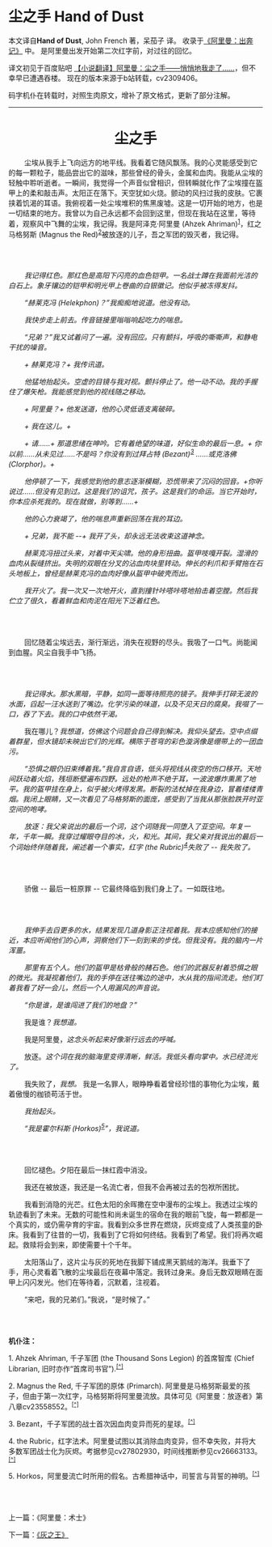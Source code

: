 # 尘之手 Hand of Dust

本文译自**Hand of Dust**, John French 著，呆茄子 译。
收录于[《阿里曼：出奔记》](/../AhrimanExodusIndex.md) 中。
是阿里曼出发开始第二次红字前，对过往的回忆。

译文初见于百度贴吧 [【小说翻译】阿里曼：尘之手——悄悄地我走了……](http://tieba.baidu.com/p/3079138833)，但不幸早已遭遇吞楼。
现在的版本来源于b站转载，cv2309406。

码字机仆在转载时，对照生肉原文，增补了原文格式，更新了部分注解。

---

<div align="center">
<h1>尘之手</h1>
</div>

        尘埃从我手上飞向远方的地平线。我看着它随风飘荡。我的心灵能感受到它的每一颗粒子，能品尝出它的滋味，那些曾经的骨头，金属和血肉。我能从尘埃的轻触中聆听逝者。一瞬间，我觉得一个声音似曾相识，但转瞬就化作了尘埃撞在盔甲上的柔和敲击声。太阳正在落下。天空犹如火烧。颤动的风扫过我的皮肤。它裹挟着饥渴的耳语。我俯视着一处尘埃堆积的焦黑废墟。这是一切开始的地方，也是一切结束的地方。我曾以为自己永远都不会回到这里，但现在我站在这里，等待着，观察风中飞舞的尘埃，我记得。我是阿泽克·阿里曼 (Ahzek Ahriman)<sup>[1](#HandOfDust-1)</sup><a name="HandOfDust-1a"></a>，红之马格努斯 (Magnus the Red)<sup>[2](#HandOfDust-2)</sup><a name="HandOfDust-2a"></a>被放逐的儿子，吾之军团的毁灭者，我记得。

<br><br/>

        *我记得红色。那红色是高阳下闪亮的血色铠甲。一名战士蹲在我面前光洁的白石上。象牙镶边的铠甲和明光甲上卷曲的白银徽记。他似乎被冻得发抖。*

        *“赫莱克冯 (Helekphon)？”我痴痴地说道。他没有动。*

        *我快步走上前去。传音链接里嗡嗡响起吃力的喘息。*

        *“兄弟？”我又试着问了一遍。没有回应。只有颤抖，呼吸的嘶嘶声，和静电干扰的噪音。*

        *\+ 赫莱克冯？+ 我传讯道。*

        *他猛地抬起头。空虚的目镜与我对视。颤抖停止了。他一动不动。我的手握住了爆矢枪。我能感觉到他的视线随之移动。*

        *+ 阿里曼？+ 他发送道，他的心灵低语支离破碎。*

        *+ 我在这儿。+*

        *+ 请……+ 那道思绪在呻吟。它有着绝望的味道，好似生命的最后一息。+ 你以前……从未见过……不是吗？你没有到过拜占特 (Bezant)<sup>[3](#HandOfDust-3)</sup><a name="HandOfDust-3a"></a> ……或克洛佛 (Clorphor)。+*

        *他停顿了一下，我感觉到他的意志逐渐模糊，恐慌带来了沉闷的回音。+你听说过……但没有见到过。这是我们的诅咒，孩子。这是我们的命运。当它开始时，你本应杀死我的。现在就做，别等到……+*

        *他的心力衰竭了，他的喘息声重新回荡在我的耳边。*

        *+ 兄弟，我不能 --+ 我开了头，却永远无法收束这道神念。*

        *赫莱克冯扭过头来，对着中天尖啸。他的身形扭曲。盔甲吱嘎开裂。湿滑的血肉从裂缝挤出。失明的双眼在分叉的沾血肉块里转动。伸长的利爪和手臂拖在石头地板上，曾经是赫莱克冯的血肉好像从盔甲中破壳而出。*

        *我开火了。我一次又一次地开火，直到撞针咔嗒咔嗒地拍击着空膛。然后我伫立了很久，看着鲜血和肉泥在阳光下泛着红色。*

<br><br/>

        回忆随着尘埃远去，渐行渐远，消失在视野的尽头。我吸了一口气。尚能闻到血腥。风尘自我手中飞扬。

<br><br/>

        *我记得水。那水黑暗，平静，如同一面等待照亮的镜子。我伸手打碎无波的水面，舀起一汪水送到了嘴边。化学污染的味道，以及不见天日的腐臭。我啜了一口，吞了下去。我的口中依然干渴。*

        我在哪儿？*我想道，仿佛这个问题会自己得到解决。我仰头望去。空中点缀着群星，但水镜却未映出它们的光辉。横陈于苍穹的彩色漩涡像是绷带上的一团血污。*

        *“恐惧之眼仍旧束缚着我。”我自言自语，低头将视线从夜空的伤口移开。天地间跃动着火焰，残垣断壁遍布四野。远处的枪声不绝于耳，一波波爆炸熏黑了地平。我的盔甲挂在身上，似乎被火烤得发黑。断裂的法杖掉在我身边，冒着缕缕青烟。我闭上眼睛，又一次看见了马格努斯的面庞，感受到了当我从那张脸跌开时亚空间的咆哮。*

        *放逐：我父亲说出的最后一个词，这个词随我一同堕入了亚空间。年复一年，千年一瞬。我穿过耀眼夺目的冰，火，和光。其间，我父亲对我说出的最后一个词始终伴随着我，阐述着一个事实，红字 (the Rubric)<sup>[4](#HandOfDust-4)</sup><a name="HandOfDust-4a"></a>失败了 -- 我失败了。*

<br><br/>

        骄傲 -- 最后一桩原罪 -- 它最终降临到我们身上了。一如既往地。

<br><br/>

        *我伸手去舀更多的水，结果发现几道身影正注视着我。我本应感知他们的接近，本应听闻他们的心声，洞察他们下一刻到来的步伐。但我没有。我的脑内一片浑噩。*

        *那里有五个人。他们的盔甲是枯骨般的赭石色。他们的武器反射着恐惧之眼的微光。我凝视着他们，我的手停在送往嘴边的途中，水从我的指间流走。他们盯着我看了好一会儿，然后一个人用漏风的声音说。*

        *“你是谁，是谁闯进了我们的地盘？”*

        我是谁？*我想道。*

        我是阿里曼，*这念头听起来好像渐行远去的呼喊。*

        放逐。*这个词在我的脑海里变得清晰，鲜活。我低头看向掌中。水已经流光了。*

        我失败了，*我想。* 我是一名罪人，眼睁睁看着曾经珍惜的事物化为尘埃，戴着傲慢的枷锁苟活于世。

        *我抬起头。*

        *“我是霍尔科斯 (Horkos)<sup>[5](#HandOfDust-5)</sup><a name="HandOfDust-5a"></a>”，我说道。*

<br><br/>

        回忆褪色。夕阳在最后一抹红霞中消没。

        我还在被放逐，我还是一名流亡者，但我不会再被过去的包袱所困扰。

        我看到消隐的光芒。红色太阳的余晖撒在空中漫布的尘埃上。我透过尘埃的轨迹看到了未来。无数的可能性和尚未诞生的宿命在我的眼前飞旋，每一颗都是一个真实的，或仍需孕育的宇宙。我看到众多世界在燃烧，灰烬变成了人类孩童的卧床。我看到了往昔的一切，我看到了它将如何终结。我看到了希望。我们将再次崛起。救赎将会到来，即使需要十个千年。

        太阳落山了，这片尘与灰的死地在我脚下铺成黑天鹅绒的海洋。我垂下了手，用心灵看着飞散的尘埃最后在夜幕中落定。我转过身来。身后无数双眼睛在面甲上闪闪发光。他们在等待着，沉默着，注视着。

        “来吧，我的兄弟们。”我说，“是时候了。”

<br><br/>

**机仆注：**

<a name="HandOfDust-1"></a>1. Ahzek Ahriman, 千子军团 (the Thousand Sons Legion) 的首席智库 (Chief Librarian, 旧时亦作“首席司书官”).<sup>[\[^\]](#HandOfDust-1a)</sup>
        
<a name="HandOfDust-2"></a>2. Magnus the Red, 千子军团的原体 (Primarch). 阿里曼是马格努斯最爱的孩子，但由于第一次红字，马格努斯将阿里曼流放。具体可见《阿里曼：放逐者》第八章cv23558552。<sup>[\[^\]](#HandOfDust-2a)</sup>

<a name="HandOfDust-3"></a>3. Bezant，千子军团的战士首次因血肉变异而死的星球。<sup>[\[^\]](#HandOfDust-3a)</sup>

<a name="HandOfDust-4"></a>4. the Rubric，红字法术。阿里曼试图以其消除血肉变异，但不幸失败，并将大多数军团战士化为灰烬。考据参见cv27802930，时间线推断参见cv26663133。<sup>[\[^\]](#HandOfDust-4a)</sup>

<a name="HandOfDust-5"></a>5. Horkos，阿里曼流亡时所用的假名。古希腊神话中，司誓言与背誓的神明。<sup>[\[^\]](#HandOfDust-5a)</sup>

<br><br/>

上一篇：《阿里曼：术士》

下一篇：[《灰之王》](KingOfAshes.md)
